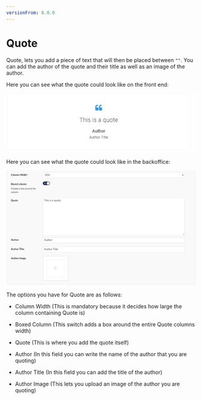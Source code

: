 ```yaml
---
versionFrom: 8.0.0
---
```


# Quote

Quote, lets you add a piece of text that will then be placed between `""`.  You can add the author of the quote and their title as well as an image of the author.

Here you can see what the quote could look like on the front end:

![Quote Frontend](images/Quote-frontend1.png)

Here you can see what the quote could look like in the backoffice:

![Quote Backoffice](images/Quote-Backoffice.png)

The options you have for Quote are as follows:

- Column Width (This is mandatory because it decides how large the column containing Quote is)

- Boxed Column (This switch adds a box around the entire Quote columns width)

- Quote (This is where you add the quote itself)

- Author (In this field you can write the name of the author that you are quoting)

- Author Title (In this field you can add the title of the author)

- Author Image (This lets you upload an image of the author you are quoting)
